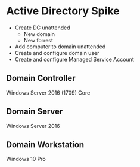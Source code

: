 # Active Directory Spike

- Create DC unattended
  - New domain
  - New forrest
- Add computer to domain unattended
- Create and configure domain user
- Create and configure Managed Service Account

## Domain Controller

Windows Server 2016 (1709) Core

## Domain Server

Windows Server 2016

## Domain Workstation

Windows 10 Pro
